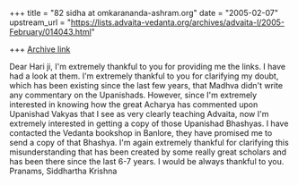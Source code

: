 +++
title = "82 sidha at omkarananda-ashram.org"
date = "2005-02-07"
upstream_url = "https://lists.advaita-vedanta.org/archives/advaita-l/2005-February/014043.html"

+++
[Archive link](https://lists.advaita-vedanta.org/archives/advaita-l/2005-February/014043.html)

Dear Hari ji,
I'm extremely thankful to you for providing me the links. I have had a
look at them. I'm extremely thankful to you for clarifying my doubt, which
has been existing since the last few years, that Madhva didn't write any
commentary on the Upanishads. However, since I'm extremely interested in
knowing how the great Acharya has commented upon Upanishad Vakyas that I
see as very clearly teaching Advaita, now I'm extremely interested in
getting a copy of those Upanishad Bhashyas. I have contacted the Vedanta
bookshop in Banlore, they have promised me to send a copy of that Bhashya.
I'm again extremely thankful for clarifying this misunderstanding that has
been created by some really great scholars and has been there since the
last 6-7 years. I would be always thankful to you. Pranams, Siddhartha
Krishna


